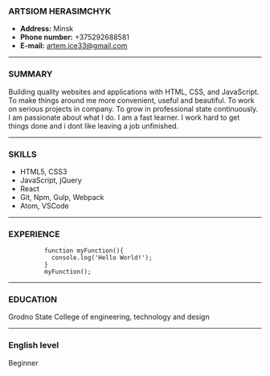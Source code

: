 ### ARTSIOM HERASIMCHYK
* **Address:** Minsk
* **Phone number:** +375292688581
* **E-mail:** artem.ice33@gmail.com
*************************************************************
### SUMMARY
Building quality websites and applications with HTML, CSS, and JavaScript.
To make things around me more convenient, useful and beautiful. 
To work on serious projects in company. 
To grow in professional state continuously.
I am passionate about what I do. I am a fast learner. I work hard to get things done and i dont like leaving a job unfinished.
*************************************************************
### SKILLS
* HTML5,  CSS3  
* JavaScript,  jQuery  
* React
* Git,  Npm,  Gulp,  Webpack  
* Atom,  VSCode
*************************************************************
### EXPERIENCE
              function myFunction(){
                console.log('Hello World!');
              }
              myFunction();

*************************************************************
### EDUCATION
Grodno State College of engineering, technology and design
*************************************************************
### English level
Beginner
